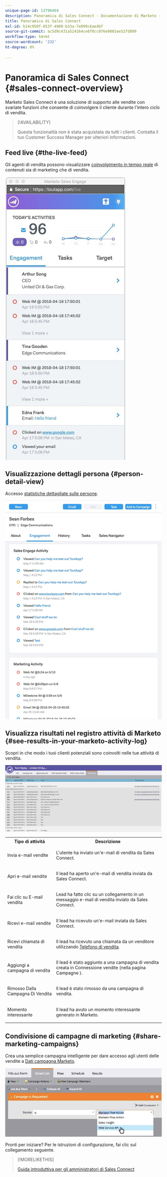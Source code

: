 ```yaml
---
unique-page-id: 13796464
description: Panoramica di Sales Connect - Documentazione di Marketo - Documentazione del prodotto
title: Panoramica di Sales Connect
exl-id: b14c950f-653f-4909-b33a-7e099c6ae4bf
source-git-commit: ac5d9c431a524164ce6f0cc076e9801ee52fd899
workflow-type: tm+mt
source-wordcount: '232'
ht-degree: 0%

---
```


# Panoramica di Sales Connect {#sales-connect-overview}

Marketo Sales Connect è una soluzione di supporto alle vendite con svariate funzioni che consente di coinvolgere il cliente durante l&#39;intero ciclo di vendita.

>[!AVAILABILITY]
>
>Questa funzionalità non è stata acquistata da tutti i clienti. Contatta il tuo Customer Success Manager per ulteriori informazioni.

## Feed live {#the-live-feed}

Gli agenti di vendita possono visualizzare [coinvolgimento in tempo reale](/help/marketo/product-docs/marketo-sales-connect/email/the-live-feed/live-feed-overview.md) di contenuti sia di marketing che di vendita.

![](assets/engagement.jpg)

## Visualizzazione dettagli persona {#person-detail-view}

Accesso [statistiche dettagliate sulle persone](/help/marketo/product-docs/marketo-sales-connect/people/person-detail-view.md).

![](assets/2018-05-11-at-3.28-pm.jpg)

## Visualizza risultati nel registro attività di Marketo {#see-results-in-your-marketo-activity-log}

Scopri in che modo i tuoi clienti potenziali sono coinvolti nelle tue attività di vendita.

![](assets/2018-05-11-at-3.30-pm.jpg)

<table> 
 <tbody> 
  <tr> 
   <th>Tipo di attività</th> 
   <th>Descrizione</th> 
  </tr> 
  <tr> 
   <td><p>Invia e-mail vendite</p></td> 
   <td><p>L'utente ha inviato un'e-mail di vendita da Sales Connect.</p></td> 
  </tr> 
  <tr> 
   <td><p>Apri e-mail vendite</p></td> 
   <td><p>Il lead ha aperto un'e-mail di vendita inviata da Sales Connect.</p></td> 
  </tr> 
  <tr> 
   <td><p>Fai clic su E-mail vendita</p></td> 
   <td><p>Lead ha fatto clic su un collegamento in un messaggio e-mail di vendita inviato da Sales Connect.</p></td> 
  </tr> 
  <tr> 
   <td colspan="1"><p>Ricevi e-mail vendite</p></td> 
   <td colspan="1"><p>Il lead ha ricevuto un'e-mail inviata da Sales Connect.</p></td> 
  </tr> 
  <tr> 
   <td colspan="1"><p>Ricevi chiamata di vendita</p></td> 
   <td colspan="1"><p>Il lead ha ricevuto una chiamata da un venditore utilizzando <a href="/help/marketo/product-docs/marketo-sales-connect/phone/sales-phone-overview.md" rel="nofollow">Telefono di vendita</a>.</p></td> 
  </tr> 
  <tr> 
   <td colspan="1"><p>Aggiungi a campagna di vendita</p></td> 
   <td colspan="1"><p>Il lead è stato aggiunto a una campagna di vendita creata in Connessione vendite (nella pagina Campagne ).</p></td> 
  </tr> 
  <tr> 
   <td colspan="1"><p>Rimosso Dalla Campagna Di Vendita</p></td> 
   <td colspan="1"><p>Il lead è stato rimosso da una campagna di vendita.</p></td> 
  </tr> 
  <tr> 
   <td colspan="1"><p>Momento interessante</p></td> 
   <td colspan="1"><p>Il lead ha avuto un momento interessante generato in Marketo.</p></td> 
  </tr> 
 </tbody> 
</table>

## Condivisione di campagne di marketing {#share-marketing-campaigns}

Crea una semplice campagna intelligente per dare accesso agli utenti delle vendite a [Dati campagna Marketo](/help/marketo/product-docs/marketo-sales-connect/marketo/make-a-campaign-visible-to-sales-connect-users.md).

![](assets/campaign-is-requested.jpg)

Pronti per iniziare? Per le istruzioni di configurazione, fai clic sul collegamento seguente.

>[!MORELIKETHIS]
>
>[Guida introduttiva per gli amministratori di Sales Connect](/help/marketo/product-docs/marketo-sales-connect/getting-started/getting-started-guide-for-sales-connect-admins.md)
